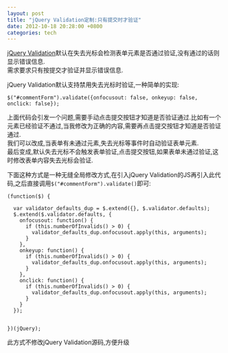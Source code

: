 ```yaml
---
layout: post
title: "jQuery Validation定制:只有提交时才验证"
date: 2012-10-18 20:28:00 +0800
categories: tech
---
```


[jQuery Validation](http://bassistance.de/jquery-plugins/jquery-plugin-validation/)默认在失去光标会检测表单元素是否通过验证,没有通过的话则显示错误信息.  
需求要求只有按提交才验证并显示错误信息.

jQuery Validation默认支持禁用失去光标时验证,一种简单的实现:

    $("#commentForm").validate({onfocusout: false, onkeyup: false, onclick: false});

上面代码会引发一个问题,需要手动点击提交按钮才知道是否验证通过.比如有一个元素已经验证不通过,当我修改为正确的内容,需要再点击提交按钮才知道是否验证通过.  
我们可以改成,当表单有未通过元素,失去光标等事件时自动验证表单元素.  
最后变成,默认失去光标不会触发表单验证,点击提交按钮,如果表单未通过验证,这时修改表单内容失去光标会验证.

下面这种方式是一种无缝全局修改方式,在引入jQuery Validation的JS再引入此代码,之后直接调用`$("#commentForm").validate()`即可:

    (function($) {
    
      var validator_defaults_dup = $.extend({}, $.validator.defaults);
      $.extend($.validator.defaults, {
        onfocusout: function() {
          if (this.numberOfInvalids() > 0) {
            validator_defaults_dup.onfocusout.apply(this, arguments);
          }
        },
        onkeyup: function() {
          if (this.numberOfInvalids() > 0) {
            validator_defaults_dup.onfocusout.apply(this, arguments);
          }
        },
        onclick: function() {
          if (this.numberOfInvalids() > 0) {
            validator_defaults_dup.onfocusout.apply(this, arguments);
          }
        }
      });
    
    
    })(jQuery);

此方式不修改jQuery Validation源码,方便升级
